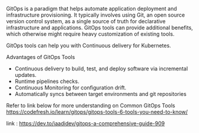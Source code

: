 GitOps is a paradigm that helps automate application deployment and infrastructure provisioning. It typically involves using Git, an open source version control system, as a single source of truth for declarative infrastructure and applications. GitOps tools can provide additional benefits, which otherwise might require heavy customization of existing tools.

GitOps tools can help you with Continuous delivery for Kubernetes.

Advantages of GitOps Tools
* Continuous delivery to build, test, and deploy software via incremental updates.
* Runtime pipelines checks.
* Continuous Monitoring for configuration drift.
* Automatically syncs between target environments and git repositories

Refer to link below for more understanding on Common GitOps Tools
https://codefresh.io/learn/gitops/gitops-tools-6-tools-you-need-to-know/


link : https://dev.to/iaadidev/gitops-a-comprehensive-guide-909